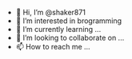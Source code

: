 - 👋 Hi, I’m @shaker871
- 👀 I’m interested in brogramming
- 🌱 I’m currently learning ...
- 💞️ I’m looking to collaborate on ...
- 📫 How to reach me ...

<!---
shaker871/shaker871 is a ✨ special ✨ repository because its `README.md` (this file) appears on your GitHub profile.
You can click the Preview link to take a look at your changes.
--->
